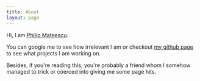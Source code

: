 ```yaml
---
title: About
layout: page
---
```


Hi, I am <abbr title="That's not my real name. You cannot read or pronounce my real name for it'll make your head explode and your puny sun turn into a supernova. Just kidding. About the pronounciation part.">Philip Mateescu</abbr>. 

You can google me to see how irrelevant I am or checkout [my github page](http://github.com/philipmat) to see what projects I am working on.

Besides, if you're reading this, you're probably a friend whom I somehow managed to trick or coerced into giving me some page hits.


